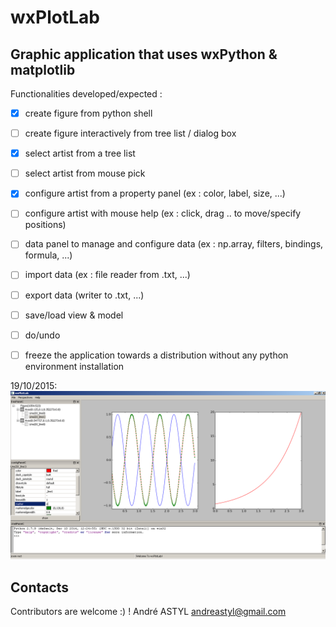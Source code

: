 wxPlotLab
==============
Graphic application that uses wxPython &amp; matplotlib
--------------
Functionalities developed/expected :
  - [x] create figure from python shell
  - [ ] create figure interactively from tree list / dialog box
  - [x] select artist from a tree list
  - [ ] select artist from mouse pick 
  - [x] configure artist from a property panel
        (ex : color, label, size, ...)
  - [ ] configure artist with mouse help
        (ex : click, drag .. to move/specify positions)
  - [ ] data panel to manage and configure data 
        (ex : np.array, filters, bindings, formula, ...)
  - [ ] import data 
        (ex : file reader from .txt, ...)
  - [ ] export data 
        (writer to .txt, ...)
  - [ ] save/load view & model
  - [ ] do/undo 
  - [ ] freeze the application towards a distribution without any python environment installation


19/10/2015:
![alt tag](https://github.com/DedeKite/wxPlotLab/blob/master/doc/wxPlotLabScreen1.png)

Contacts
--------
Contributors are welcome :) !
André ASTYL
andreastyl@gmail.com

